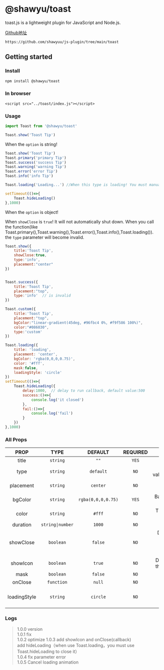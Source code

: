 # @shawyu/toast

toast.js is a lightweight plugin for JavaScript and Node.js. 

[Github地址](https://github.com/shawyuu/js-plugin/tree/main/toast)

```
https://github.com/shawyuu/js-plugin/tree/main/toast
```

## Getting started

### Install

```sh
npm install @shawyu/toast
```

### In browser

```
<script src="../toast/index.js"></script>
```

### Usage

```js
import Toast from '@shawyu/toast'

Toast.show('Toast Tip')
```

When the `option` is string!

```js
Toast.show('Toast Tip')
Toast.primary('primary Tip')
Toast.success('success Tip')
Toast.warning('warning Tip')
Toast.error('error Tip')
Toast.info('info Tip')

Toast.loading('Loading...') //When this type is loading! You must manually turn it off

setTimeout(()=>{
	Toast.hideLoading()
},1000)
```

When the `option` is object! 

When `showClose` is `true`! It will not automatically shut down. When you call the function(like Toast.primary(),Toast.warning(),Toast.error(),Toast.info(),Toast.loading()). the `type` parameter will become invalid.

```js
Toast.show({
	title:'Toast Tip',
	showClose:true,
	type:'info',
	placement:"center"
})


Toast.success({
	title:'Toast Tip',
	placement:"top",
	type:'info'  // is invalid
})

Toast.custom({
	title:'Toast Tip',
	placement:"top",
	bgColor:"linear-gradient(45deg, #96fbc4 0%, #f9f586 100%)",
	color:"#086030",
	type:'custom'
})

Toast.loading({
	title: 'loading',
	placement: 'center',
	bgColor: 'rgba(0,0,0,0.75)',
	color: '#fff',
	mask:false,
	loadingStyle: 'circle'
})
setTimeout(()=>{
	Toast.hideLoading({
		delay:1000,  // delay to run callback, default value:500
		success:()=>{
			console.log('it closed')
		},
		fail:()=>{
			console.log('fail')
		}
	})				
},1000)				
```

### All Props

|PROP|       TYPE       |DEFAULT|REQUIRED|DESCRIPTION|
|:-:|:----------------:|:-:|:-:|:-:|
|title|     `string`     | `""` | `YES` |The title of the Toast.  |
|type|     `string`     | `default` | `NO` |The type of Toast.Possible values:`default`,`primary`,`success`,`warning`,`error`,`info`,`custom`|
|placement|     `string`     | `center` | `NO` | Positions the toast relative to its reference element.Possible values:`top`,`center`,`bottom` |
|bgColor|     `string`     | `rgba(0,0,0,0.75)` |`YES` | Background of the toast. it takes effect when the `type` is `custom` or use `Toast.loading`.|
|color|     `string`     | `#fff` |`NO` | The text color of toast. , it takes effect when the `type` is `custom` or use `Toast.loading`|
|duration| `string\|number` | `1000` | `NO` | Delay duration for automatic shutdown. |
|showClose|    `boolean`     | `false` | `NO` | Determines if the toast has an close btn(icon).it takes effect when the `type` is one of `primary,success,warning,error,info`，when it's `true`,you must handle to close it|
|showIcon|    `boolean`     | `true` | `NO` | Determines if the toast has an icon.it takes effect when the `type` is one of `primary,success,warning,error,info`|
|mask|  `boolean`     | `false` | `NO` | Determine if the toast requires a mask. |
|onClose|  `function`     | `null` | `NO` | callback function |
|loadingStyle|     `string`     | `circle` | `NO` | when `type` is `loading`, it takes effect.Possible values:`circle`,`point` ，it takes effect when use `Toast.loading`.|

### Logs

>
> 1.0.0 version\
> 1.0.1 fix\
> 1.0.2 optimize
> 1.0.3 add showIcon and onClose(callback)\
>       add hideLoading（when use Toast.loading，you must use Toast.hideLoading to close it）\
> 1.0.4 fix parameter error\
> 1.0.5 Cancel loading animation
>  
